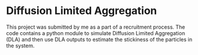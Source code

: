 # Diffusion Limited Aggregation
This project was submitted by me as a part of a recruitment process. The code contains a python module to simulate Diffusion Limited Aggregation (DLA) and then use DLA outputs to estimate the stickiness of the particles in the system.
